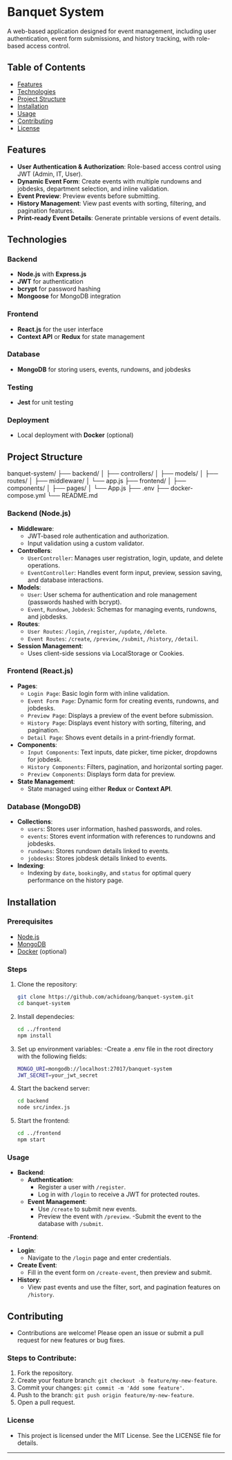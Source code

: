 # Banquet System

A web-based application designed for event management, including user authentication, event form submissions, and history tracking, with role-based access control.

## Table of Contents

- [Features](#features)
- [Technologies](#technologies)
- [Project Structure](#project-structure)
- [Installation](#installation)
- [Usage](#usage)
- [Contributing](#contributing)
- [License](#license)

## Features

- **User Authentication & Authorization**: Role-based access control using JWT (Admin, IT, User).
- **Dynamic Event Form**: Create events with multiple rundowns and jobdesks, department selection, and inline validation.
- **Event Preview**: Preview events before submitting.
- **History Management**: View past events with sorting, filtering, and pagination features.
- **Print-ready Event Details**: Generate printable versions of event details.

## Technologies

### Backend
- **Node.js** with **Express.js**
- **JWT** for authentication
- **bcrypt** for password hashing
- **Mongoose** for MongoDB integration

### Frontend
- **React.js** for the user interface
- **Context API** or **Redux** for state management

### Database
- **MongoDB** for storing users, events, rundowns, and jobdesks

### Testing
- **Jest** for unit testing

### Deployment
- Local deployment with **Docker** (optional)

## Project Structure
banquet-system/ ├── backend/ │ ├── controllers/ │ ├── models/ │ ├── routes/ │ ├── middleware/ │ └── app.js ├── frontend/ │ ├── components/ │ ├── pages/ │ └── App.js ├── .env ├── docker-compose.yml └── README.md


### Backend (Node.js)

- **Middleware**:
  - JWT-based role authentication and authorization.
  - Input validation using a custom validator.
- **Controllers**:
  - `UserController`: Manages user registration, login, update, and delete operations.
  - `EventController`: Handles event form input, preview, session saving, and database interactions.
- **Models**:
  - `User`: User schema for authentication and role management (passwords hashed with bcrypt).
  - `Event`, `Rundown`, `Jobdesk`: Schemas for managing events, rundowns, and jobdesks.
- **Routes**:
  - `User Routes`: `/login`, `/register`, `/update`, `/delete`.
  - `Event Routes`: `/create`, `/preview`, `/submit`, `/history`, `/detail`.
- **Session Management**:
  - Uses client-side sessions via LocalStorage or Cookies.

### Frontend (React.js)

- **Pages**:
  - `Login Page`: Basic login form with inline validation.
  - `Event Form Page`: Dynamic form for creating events, rundowns, and jobdesks.
  - `Preview Page`: Displays a preview of the event before submission.
  - `History Page`: Displays event history with sorting, filtering, and pagination.
  - `Detail Page`: Shows event details in a print-friendly format.
- **Components**:
  - `Input Components`: Text inputs, date picker, time picker, dropdowns for jobdesk.
  - `History Components`: Filters, pagination, and horizontal sorting pager.
  - `Preview Components`: Displays form data for preview.
- **State Management**:
  - State managed using either **Redux** or **Context API**.

### Database (MongoDB)

- **Collections**:
  - `users`: Stores user information, hashed passwords, and roles.
  - `events`: Stores event information with references to rundowns and jobdesks.
  - `rundowns`: Stores rundown details linked to events.
  - `jobdesks`: Stores jobdesk details linked to events.
- **Indexing**:
  - Indexing by `date`, `bookingBy`, and `status` for optimal query performance on the history page.

## Installation

### Prerequisites

- [Node.js](https://nodejs.org/)
- [MongoDB](https://www.mongodb.com/)
- [Docker](https://www.docker.com/) (optional)

### Steps

1. Clone the repository:
   ```bash
   git clone https://github.com/achidoang/banquet-system.git
   cd banquet-system
2. Install dependecies:
   ```bash
   cd ../frontend
   npm install
3. Set up environment variables:
   -Create a .env file in the root directory with the following fields:
   ```bash
   MONGO_URI=mongodb://localhost:27017/banquet-system
   JWT_SECRET=your_jwt_secret
4. Start the backend server:
   ```bash
   cd backend
   node src/index.js
5. Start the frontend:
   ```bash
   cd ../frontend
   npm start

### Usage
- **Backend**:
  - **Authentication**:
    - Register a user with `/register`.
    - Log in with `/login` to receive a JWT for protected routes.
  - **Event Management**:
    - Use `/create` to submit new events.
    - Preview the event with `/preview`.
    -Submit the event to the database with `/submit`.


-**Frontend**:
  - **Login**:
    - Navigate to the `/login` page and enter credentials.
  - **Create Event**:
    - Fill in the event form on `/create-event`, then preview and submit.
  - **History**:
    - View past events and use the filter, sort, and pagination features on `/history`.

## Contributing
- Contributions are welcome! Please open an issue or submit a pull request for new features or bug fixes.

### Steps to Contribute:
  1. Fork the repository.
  2. Create your feature branch: `git checkout -b feature/my-new-feature`.
  3. Commit your changes: `git commit -m 'Add some feature'`.
  4. Push to the branch: `git push origin feature/my-new-feature`.
  5. Open a pull request.


### License
- This project is licensed under the MIT License. See the LICENSE file for details.
---



   
